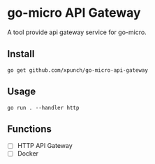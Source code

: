 # go-micro API Gateway

A tool provide api gateway service for go-micro.

## Install

```
go get github.com/xpunch/go-micro-api-gateway
```

## Usage

```
go run . --handler http
```

## Functions

- [ ] HTTP API Gateway
- [ ] Docker
